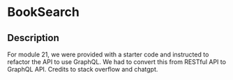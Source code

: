# BookSearch

## Description 

For module 21, we were provided with a starter code and instructed to refactor the API to use GraphQL. We had to convert this from RESTful API to GraphQL API. Credits to stack overflow and chatgpt. 
